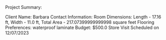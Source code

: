 Project Summary:

Client Name: Barbara
Contact Information: 
Room Dimensions: Length - 17.16 ft, Width - 11.0 ft, Total Area - 217.07399999999998 square feet
Flooring Preferences: waterproof laminate
Budget: $500.0
Store Visit Scheduled on 12/07/2023
